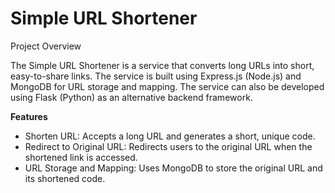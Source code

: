 # Simple URL Shortener
Project Overview


The Simple URL Shortener is a service that converts long URLs into short, easy-to-share links. The service is built using Express.js (Node.js) and MongoDB for URL storage and mapping. The service can also be developed using Flask (Python) as an alternative backend framework.

**Features**


- Shorten URL: Accepts a long URL and generates a short, unique code.
- Redirect to Original URL: Redirects users to the original URL when the shortened link is accessed.
- URL Storage and Mapping: Uses MongoDB to store the original URL and its shortened code.